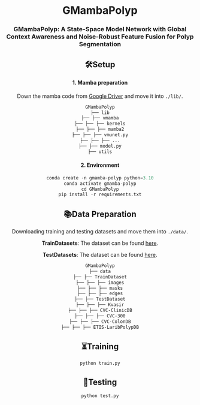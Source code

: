 <div align="center">
<h1>GMambaPolyp</h1>
<h3>GMambaPolyp:  A State-Space Model Network with Global Context Awareness and Noise-Robust Feature Fusion for Polyp Segmentation</h3>


## 🛠Setup

#### 1. Mamba preparation

Down the mamba code from [Google Driver](https://drive.google.com/drive/folders/1BYnSyR3Ck1qJt0xZv02UaPnQiBOh_mLL?usp=drive_link) and move it into `./lib/`.

```html
GMambaPolyp
├── lib
├── ├── vmamba
├── ├── ├── kernels
├── ├── ├── mamba2
├── ├── ├── vmunet.py
├── ├── ├── ...
├── ├── model.py
├── utils
```

#### 2. Environment

```python
conda create -n gmamba-polyp python=3.10
conda activate gmamba-polyp
cd GMambaPolyp
pip install -r requirements.txt
```

## 📚Data Preparation

Downloading training and testing datasets and move them into `./data/`.

**TrainDatasets**: The dataset can be found [here](https://drive.google.com/drive/folders/1NVEDXDeIvKHw55dOnL6CbbbsiWrg41FH?usp=drive_link).

**TestDatasets**: The dataset can be found [here](https://drive.google.com/drive/folders/12i58jDzDGE8MiQ-QxPxiltbX8GkzwaG4?usp=drive_link).

```html
GMambaPolyp
├── data
├── ├── TrainDataset
├── ├── ├── images
├── ├── ├── masks
├── ├── ├── edges
├── ├── TestDataset
├── ├── ├── Kvasir
├── ├── ├── CVC-ClinicDB
├── ├── ├── CVC-300
├── ├── ├── CVC-ColonDB
├── ├── ├── ETIS-LaribPolypDB
```

## ⏳Training

```python
python train.py
```

## 🔖Testing

```python
python test.py
```





